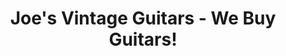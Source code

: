 ---
title: "Joe's Vintage Guitars - We Buy Guitars!"
url: /mesa/joes-vintage-guitars-we-buy-guitars/
shop: Instrumente
---